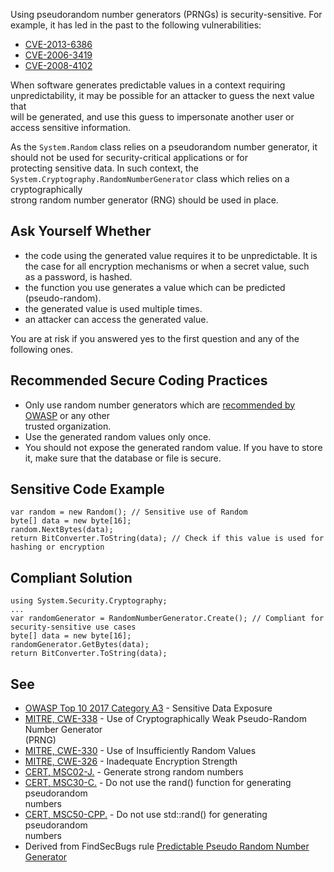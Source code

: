 
Using pseudorandom number generators (PRNGs) is security-sensitive. For example, it has led in the past to the following vulnerabilities:

- [CVE-2013-6386](http://cve.mitre.org/cgi-bin/cvename.cgi?name=CVE-2013-6386)
- [CVE-2006-3419](http://cve.mitre.org/cgi-bin/cvename.cgi?name=CVE-2006-3419)
- [CVE-2008-4102](http://cve.mitre.org/cgi-bin/cvename.cgi?name=CVE-2008-4102)


When software generates predictable values in a context requiring unpredictability, it may be possible for an attacker to guess the next value that<br>will be generated, and use this guess to impersonate another user or access sensitive information.

As the `System.Random` class relies on a pseudorandom number generator, it should not be used for security-critical applications or for<br>protecting sensitive data. In such context, the `System.Cryptography.RandomNumberGenerator` class which relies on a cryptographically<br>strong random number generator (RNG) should be used in place.

## Ask Yourself Whether

- the code using the generated value requires it to be unpredictable. It is the case for all encryption mechanisms or when a secret value, such<br>  as a password, is hashed.
- the function you use generates a value which can be predicted (pseudo-random).
- the generated value is used multiple times.
- an attacker can access the generated value.


You are at risk if you answered yes to the first question and any of the following ones.

## Recommended Secure Coding Practices

- Only use random number generators which are [recommended by OWASP](https://www.owasp.org/index.php/Cryptographic_Storage_Cheat_Sheet#Rule_-_Use_strong_random_numbers) or any other<br>  trusted organization.
- Use the generated random values only once.
- You should not expose the generated random value. If you have to store it, make sure that the database or file is secure.


## Sensitive Code Example


    var random = new Random(); // Sensitive use of Random
    byte[] data = new byte[16];
    random.NextBytes(data);
    return BitConverter.ToString(data); // Check if this value is used for hashing or encryption


## Compliant Solution


    using System.Security.Cryptography;
    ...
    var randomGenerator = RandomNumberGenerator.Create(); // Compliant for security-sensitive use cases
    byte[] data = new byte[16];
    randomGenerator.GetBytes(data);
    return BitConverter.ToString(data);


## See

- [OWASP Top 10 2017 Category A3](https://www.owasp.org/index.php/Top_10-2017_A3-Sensitive_Data_Exposure) - Sensitive Data Exposure<br>
- [MITRE, CWE-338](http://cwe.mitre.org/data/definitions/338.html) - Use of Cryptographically Weak Pseudo-Random Number Generator<br>  (PRNG)
- [MITRE, CWE-330](http://cwe.mitre.org/data/definitions/330.html) - Use of Insufficiently Random Values
- [MITRE, CWE-326](http://cwe.mitre.org/data/definitions/326.html) - Inadequate Encryption Strength
- [CERT, MSC02-J.](https://www.securecoding.cert.org/confluence/x/mAFqAQ) - Generate strong random numbers
- [CERT, MSC30-C.](https://www.securecoding.cert.org/confluence/x/qw4) - Do not use the rand() function for generating pseudorandom<br>  numbers
- [CERT, MSC50-CPP.](https://www.securecoding.cert.org/confluence/x/WYIyAQ) - Do not use std::rand() for generating pseudorandom<br>  numbers
- Derived from FindSecBugs rule [Predictable Pseudo Random Number<br>  Generator](http://h3xstream.github.io/find-sec-bugs/bugs.htm#PREDICTABLE_RANDOM)

